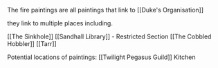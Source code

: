 The fire paintings are all paintings that link to [[Duke's Organisation]]

they link to multiple places including.

[[The Sinkhole]]
[[Sandhall Library]] - Restricted Section
[[The Cobbled Hobbler]]
[[Tarr]]

Potential locations of paintings:
[[Twilight Pegasus Guild]] Kitchen